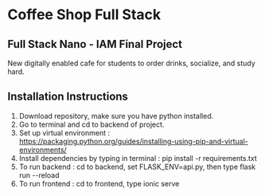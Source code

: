 # Coffee Shop Full Stack

## Full Stack Nano - IAM Final Project

New digitally enabled cafe for students to order drinks, socialize, and study hard. 

## Installation Instructions

1. Download repository, make sure you have python installed.
2. Go to terminal and cd to backend of project.
3. Set up virtual environment : https://packaging.python.org/guides/installing-using-pip-and-virtual-environments/
4. Install dependencies by typing in terminal : pip install -r requirements.txt
5. To run backend : cd to backend, set FLASK_ENV=api.py, then type flask run --reload
6. To run frontend : cd to frontend, type ionic serve
